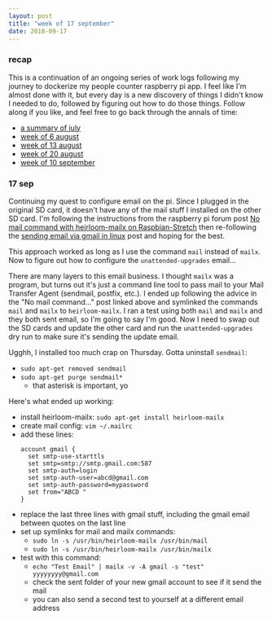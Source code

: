 ```yaml
---
layout: post
title: "week of 17 september"
date: 2018-09-17
---
```


### recap

This is a continuation of an ongoing series of work logs following my journey to dockerize my people counter raspberry pi app. I feel like I'm almost done with it, but every day is a new discovery of things I didn't know I needed to do, followed by figuring out how to do those things. Follow along if you like, and feel free to go back through the annals of time:
- [a summary of july](http://carylwyatt.github.io/blog/2018/08/03/work-log-jul-30)
- [week of 6 august](http://carylwyatt.github.io/blog/2018/08/06/week-of-6-august)
- [week of 13 august](http://carylwyatt.github.io/blog/2018/08/13/week-of-13-august)
- [week of 20 august](http://carylwyatt.github.io/blog/2018/08/20/week-of-20-august)
- [week of 10 september](http://carylwyatt.github.io/blog/2018/09/10/week-of-10-sep)

### 17 sep

Continuing my quest to configure email on the pi. Since I plugged in the original SD card, it doesn't have any of the mail stuff I installed on the other SD card. I'm following the instructions from the raspberry pi forum post [No mail command with heirloom-mailx on Raspbian-Stretch](https://www.raspberrypi.org/forums/viewtopic.php?t=205603) then re-following the [sending email via gmail in linux](http://thelinuxtips.com/2011/09/19/sending-email-via-gmail-in-linux/) post and hoping for the best.

This approach worked as long as I use the command `mail` instead of `mailx`. Now to figure out how to configure the `unattended-upgrades` email...

There are many layers to this email business. I thought `mailx` was a program, but turns out it's just a command line tool to pass mail to your Mail Transfer Agent (sendmail, postfix, etc.). I ended up following the advice in the "No mail command..." post linked above and symlinked the commands `mail` and `mailx` to `heirloom-mailx`. I ran a test using both `mail` and `mailx` and they both sent email, so I'm going to say I'm good. Now I need to swap out the SD cards and update the other card and run the `unattended-upgrades` dry run to make sure it's sending the update email.

Ugghh, I installed too much crap on Thursday. Gotta uninstall `sendmail`:
- `sudo apt-get removed sendmail`
- `sudo apt-get purge sendmail*`
  - that asterisk is important, yo

Here's what ended up working:
- install heirloom-mailx: `sudo apt-get install heirloom-mailx`
- create mail config: `vim ~/.mailrc`
- add these lines:
  ```
  account gmail {
    set smtp-use-starttls
    set smtp=smtp://smtp.gmail.com:587
    set smtp-auth=login
    set smtp-auth-user=abcd@gmail.com
    set smtp-auth-password=mypassword
    set from="ABCD "
  }
  ```
- replace the last three lines with gmail stuff, including the gmail email between quotes on the last line
- set up symlinks for mail and mailx commands:
  - `sudo ln -s /usr/bin/heirloom-mailx /usr/bin/mail`
  - `sudo ln -s /usr/bin/heirloom-mailx /usr/bin/mailx`
- test with this command:
  - `echo "Test Email" | mailx -v -A gmail -s "test" yyyyyyyy@gmail.com`
  - check the sent folder of your new gmail account to see if it send the mail
  - you can also send a second test to yourself at a different email address
